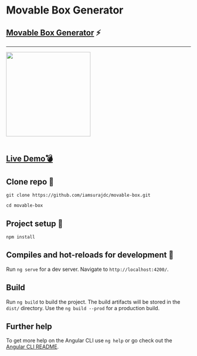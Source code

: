 # Movable Box Generator

## [Movable Box Generator](https://movablebox.netlify.app/) :zap: 

---
<img align='center' src="https://media.giphy.com/media/M9gbBd9nbDrOTu1Mqx/giphy.gif" width="230">
</br>

</br>

## [Live Demo:bomb:](https://movablebox.netlify.app/)

## Clone repo :seedling:
```
git clone https://github.com/iamsurajdc/movable-box.git
```
```
cd movable-box
```

## Project setup :seedling:
```
npm install
```

## Compiles and hot-reloads for development :large_blue_circle:

Run `ng serve` for a dev server. Navigate to `http://localhost:4200/`.

## Build

Run `ng build` to build the project. The build artifacts will be stored in the `dist/` directory.
Use the `ng build --prod` for a production build.


## Further help

To get more help on the Angular CLI use `ng help` or go check out the [Angular CLI README](https://github.com/angular/angular-cli/blob/master/README.md).
